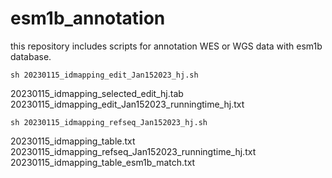 # esm1b_annotation
this repository includes scripts for annotation WES or WGS data with esm1b database.
```shell
sh 20230115_idmapping_edit_Jan152023_hj.sh
```
20230115_idmapping_selected_edit_hj.tab  
20230115_idmapping_edit_Jan152023_runningtime_hj.txt  

```shell
sh 20230115_idmapping_refseq_Jan152023_hj.sh
```
20230115_idmapping_table.txt  
20230115_idmapping_refseq_Jan152023_runningtime_hj.txt  
20230115_idmapping_table_esm1b_match.txt  
